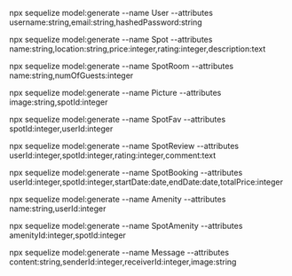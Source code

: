 npx sequelize model:generate --name User --attributes username:string,email:string,hashedPassword:string

npx sequelize model:generate --name Spot --attributes name:string,location:string,price:integer,rating:integer,description:text

npx sequelize model:generate --name SpotRoom --attributes name:string,numOfGuests:integer

npx sequelize model:generate --name Picture --attributes image:string,spotId:integer

npx sequelize model:generate --name SpotFav --attributes spotId:integer,userId:integer

npx sequelize model:generate --name SpotReview --attributes userId:integer,spotId:integer,rating:integer,comment:text

npx sequelize model:generate --name SpotBooking --attributes userId:integer,spotId:integer,startDate:date,endDate:date,totalPrice:integer

npx sequelize model:generate --name Amenity --attributes name:string,userId:integer

npx sequelize model:generate --name SpotAmenity --attributes amenityId:integer,spotId:integer

npx sequelize model:generate --name Message --attributes content:string,senderId:integer,receiverId:integer,image:string
